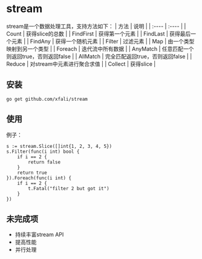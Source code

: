 # stream
stream是一个数据处理工具，支持方法如下：
|  方法   | 说明  |
|  :----  | :----  |
| Count  | 获得slice的总数 |
| FindFirst  | 获得第一个元素 |
| FindLast  | 获得最后一个元素 |
| FindAny  | 获得一个随机元素 |
| Filter  | 过滤元素 |
| Map  | 由一个类型映射到另一个类型 |
| Foreach  | 迭代流中所有数据 |
| AnyMatch  | 任意匹配一个则返回true，否则返回false |
| AllMatch  | 完全匹配返回true，否则返回false |
| Reduce  | 对stream中元素进行聚合求值 |
| Collect  | 获得slice |

## 安装
```cassandraql
go get github.com/xfali/stream
```

## 使用
例子：
```cassandraql
s := stream.Slice([]int{1, 2, 3, 4, 5})
s.Filter(func(i int) bool {
    if i == 2 {
        return false
    }
    return true
}).Foreach(func(i int) {
    if i == 2 {
        t.Fatal("filter 2 but got it")
    }
})
```

## 未完成项
* 持续丰富stream API
* 提高性能
* 并行处理

